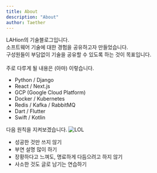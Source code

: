 ```yaml
---
title: About
description: "About"
author: Taether
---
```


LAHion의 기술블로그입니다.<br>
소프트웨어 기술에 대한 경험을 공유하고자 만들었습니다.<br>
구성원들이 부담없이 기술을 공유할 수 있도록 하는 것이 목표입니다.<br>
<br>
주로 다루게 될 내용은 (아마) 이렇습니다.

- Python / Django
- React / Next.js
- GCP (Google Cloud Platform)
- Docker / Kubernetes
- Redis / Kafka / RabbitMQ
- Dart / Flutter
- Swift / Kotlin

다음 원칙을 지켜보겠습니다. ![LOL](/emoji/Lahion_emoji_4.png)

- 성공한 것만 쓰지 않기
- 부연 설명 많이 하기
- 장황하다고 느껴도, 명료하게 다듬으려고 하지 않기
- 사소한 것도 글로 남기는 연습하기
